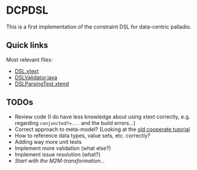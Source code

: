# DCPDSL

This is a first implementation of the constraint DSL for data-centric palladio.

## Quick links

Most relevant files:
- [DSL.xtext](https://github.com/sebinside/DCPDSL/blob/master/de.sebinside.dcp.dsl/src/de/sebinside/dcp/dsl/DSL.xtext)
- [DSLValidator.java](https://github.com/sebinside/DCPDSL/blob/master/de.sebinside.dcp.dsl/src/de/sebinside/dcp/dsl/validation/DSLValidator.java)
- [DSLParsingTest.xtend](https://github.com/sebinside/DCPDSL/blob/master/de.sebinside.dcp.dsl.tests/src/de/sebinside/dcp/dsl/tests/DSLParsingTest.xtend)

## TODOs
- Review code (I do have less knowledge about using xtext correctly, e.g. regarding `conjuncted?=...` and the build errors...)
- Correct approach to meta-model? (Looking at the [old cooperate tutorial](https://github.com/Cooperate-Project/CooperateModelingEnvironment/wiki/Creating-a-Textual-Editor)
- How to reference data types, value sets, etc. correctly?
- Adding way more unit tests
- Implement more validation (what else?)
- Implement issue resolution (what?)
- *Start with the M2M-transformation...*
